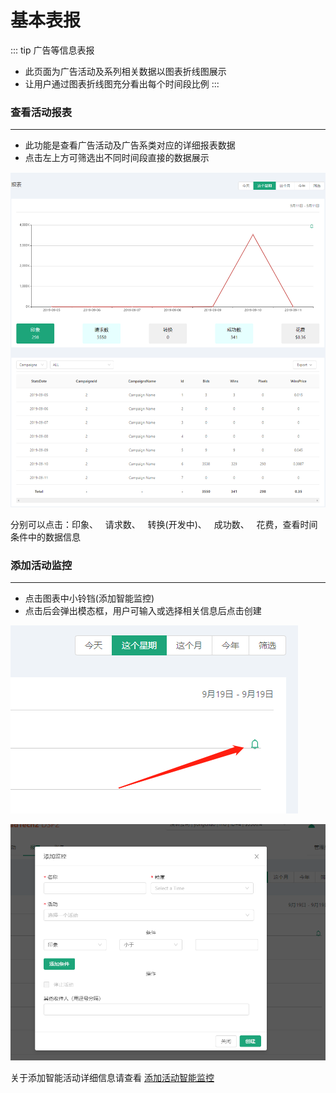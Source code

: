 # 基本表报 
::: tip 广告等信息表报
* 此页面为广告活动及系列相关数据以图表折线图展示
* 让用户通过图表折线图充分看出每个时间段比例
:::

### 查看活动报表
---
* 此功能是查看广告活动及广告系类对应的详细报表数据
* 点击左上方可筛选出不同时间段直接的数据展示

![图表](../bidder/img/Campaigns/ToReport.png "DSP图表")

分别可以点击：印象、&nbsp;&nbsp;&nbsp;请求数、&nbsp;&nbsp;&nbsp;转换(开发中)、&nbsp;&nbsp;&nbsp;成功数、&nbsp;&nbsp;&nbsp;花费，查看时间条件中的数据信息

### 添加活动监控
---
* 点击图表中小铃铛(添加智能监控)
* 点击后会弹出模态框，用户可输入或选择相关信息后点击创建

![添加活动监测](./img/alert-1.png "添加活动监测")

![模态框](./img/alert-2.png "模态框")

关于添加智能活动详细信息请查看 [添加活动智能监控](http://jianshu.com)
